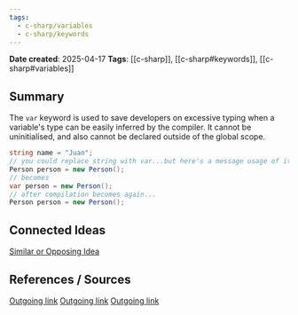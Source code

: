 ```yaml
---
tags:
  - c-sharp/variables
  - c-sharp/keywords
---
```


**Date created**: 2025-04-17
**Tags**: [[c-sharp]], [[c-sharp#keywords]], [[c-sharp#variables]]

## Summary

The `var` keyword is used to save developers on excessive typing when a variable's type can be easily inferred by the compiler. It cannot be uninitialised, and also cannot be declared outside of the global scope.

```C#
string name = "Juan";
// you could replace string with var...but here's a message usage of it
Person person = new Person();
// becomes
var person = new Person();
// after compilation becomes again...
Person person = new Person();
```

## Connected Ideas

[Similar or Opposing Idea](https://google.com)

## References / Sources

[Outgoing link]('https://google.com)
[Outgoing link]('https://google.com)
[Outgoing link]('https://google.com)

